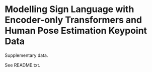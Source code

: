 # Modelling Sign Language with Encoder-only Transformers and Human Pose Estimation Keypoint Data

Supplementary data.

See README.txt.
